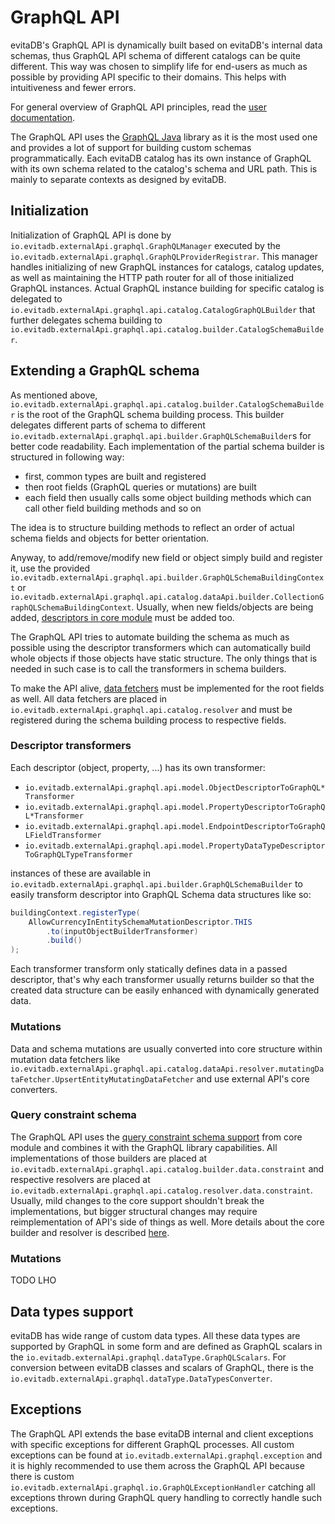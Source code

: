 # GraphQL API

evitaDB's GraphQL API is dynamically built based on evitaDB's internal data schemas, thus GraphQL API schema of different
catalogs can be quite different. This way was chosen to simplify life for end-users as much as possible by providing
API specific to their domains. This helps with intuitiveness and fewer errors.

For general overview of GraphQL API principles, read the [user documentation](../../user/en/use/connectors/graphql.md).

The GraphQL API uses the [GraphQL Java](https://www.graphql-java.com/) library as it is the most used one and provides
a lot of support for building custom schemas programmatically.
Each evitaDB catalog has its own instance of GraphQL with its own schema related to the catalog's
schema and URL path. This is mainly to separate contexts as designed by evitaDB.

## Initialization

Initialization of GraphQL API is done by `io.evitadb.externalApi.graphql.GraphQLManager` executed by the
`io.evitadb.externalApi.graphql.GraphQLProviderRegistrar`. This manager handles initializing of new GraphQL instances for
catalogs, catalog updates, as well as maintaining the HTTP path router for all of those initialized GraphQL instances.
Actual GraphQL instance building for specific catalog is delegated to `io.evitadb.externalApi.graphql.api.catalog.CatalogGraphQLBuilder`
that further delegates schema building to `io.evitadb.externalApi.graphql.api.catalog.builder.CatalogSchemaBuilder`.

## Extending a GraphQL schema

As mentioned above, `io.evitadb.externalApi.graphql.api.catalog.builder.CatalogSchemaBuilder` is the root of the GraphQL schema
building process. This builder delegates different parts of schema to different `io.evitadb.externalApi.graphql.api.builder.GraphQLSchemaBuilder`s
for better code readability.
Each implementation of the partial schema builder is structured in following way:

- first, common types are built and registered
- then root fields (GraphQL queries or mutations) are built
- each field then usually calls some object building methods which can call other field building methods and so on

The idea is to structure building methods to reflect an order of actual schema fields and objects for better orientation.

Anyway, to add/remove/modify new field or object simply build and register it, use the provided
`io.evitadb.externalApi.graphql.api.builder.GraphQLSchemaBuildingContext` or
`io.evitadb.externalApi.graphql.api.catalog.dataApi.builder.CollectionGraphQLSchemaBuildingContext`. Usually, when new
fields/objects are being added, [descriptors in core module](external-apis.md#describing-model-entity) must be added too.

The GraphQL API tries to automate building the schema as much as possible using the descriptor transformers which can
automatically build whole objects if those objects have static structure. The only things that is needed in such case is
to call the transformers in schema builders.

To make the API alive, [data fetchers](https://www.graphql-java.com/documentation/data-fetching) must be implemented for
the root fields as well. All data fetchers are placed in `io.evitadb.externalApi.graphql.api.catalog.resolver` and must
be registered during the schema building process to respective fields.

### Descriptor transformers

Each descriptor (object, property, ...) has its own transformer:

- `io.evitadb.externalApi.graphql.api.model.ObjectDescriptorToGraphQL*Transformer`
- `io.evitadb.externalApi.graphql.api.model.PropertyDescriptorToGraphQL*Transformer`
- `io.evitadb.externalApi.graphql.api.model.EndpointDescriptorToGraphQLFieldTransformer`
- `io.evitadb.externalApi.graphql.api.model.PropertyDataTypeDescriptorToGraphQLTypeTransformer`

instances of these are available in `io.evitadb.externalApi.graphql.api.builder.GraphQLSchemaBuilder` to easily
transform descriptor into GraphQL Schema data structures like so:

```java
buildingContext.registerType(
	AllowCurrencyInEntitySchemaMutationDescriptor.THIS
		.to(inputObjectBuilderTransformer)
		.build()
);
```

Each transformer transform only statically defines data in a passed descriptor, that's why each transformer usually returns
builder so that the created data structure can be easily enhanced with dynamically generated data.

### Mutations

Data and schema mutations are usually converted into core structure within mutation data fetchers like `io.evitadb.externalApi.graphql.api.catalog.dataApi.resolver.mutatingDataFetcher.UpsertEntityMutatingDataFetcher`
and use external API's core converters.

### Query constraint schema

The GraphQL API uses the [query constraint schema support](external-apis.md#query-constraint-schema) from core module
and combines it with the GraphQL library capabilities. All implementations of those builders are placed at
`io.evitadb.externalApi.graphql.api.catalog.builder.data.constraint` and respective resolvers are placed at
`io.evitadb.externalApi.graphql.api.catalog.resolver.data.constraint`. Usually, mild changes to the core support
shouldn't break the implementations, but bigger structural changes may require reimplementation of API's side of things as
well. More details about the core builder and resolver is described [here](constraint-schema-api-subsystem.md).

### Mutations

TODO LHO

###

## Data types support

evitaDB has wide range of custom data types. All these data types are supported by GraphQL in some form and are defined
as GraphQL scalars in the `io.evitadb.externalApi.graphql.dataType.GraphQLScalars`. For conversion between evitaDB classes
and scalars of GraphQL, there is the `io.evitadb.externalApi.graphql.dataType.DataTypesConverter`.

## Exceptions

The GraphQL API extends the base evitaDB internal and client exceptions with specific exceptions for different GraphQL
processes. All custom exceptions can be found at `io.evitadb.externalApi.graphql.exception` and it is highly recommended
to use them across the GraphQL API because there is custom `io.evitadb.externalApi.graphql.io.GraphQLExceptionHandler`
catching all exceptions thrown during GraphQL query handling to correctly handle such exceptions.